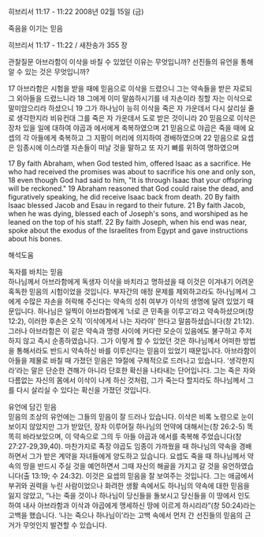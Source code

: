 히브리서 11:17 - 11:22 
2008년 02월 15일 (금)

죽음을 이기는 믿음



히브리서 11:17 - 11:22 / 새찬송가 355 장


관찰질문
아브라함이 이삭을 바칠 수 있었던 이유는 무엇입니까?
선진들의 유언을 통해 알 수 있는 것은 무엇입니까? 

17 아브라함은 시험을 받을 때에 믿음으로 이삭을 드렸으니 그는 약속들을 받은 자로되 그 외아들을 드렸느니라 18 그에게 이미 말씀하시기를 네 자손이라 칭할 자는 이삭으로 말미암으리라 하셨으니 19 그가 하나님이 능히 이삭을 죽은 자 가운데서 다시 살리실 줄로 생각한지라 비유컨대 그를 죽은 자 가운데서 도로 받은 것이니라 20 믿음으로 이삭은 장차 있을 일에 대하여 야곱과 에서에게 축복하였으며 21 믿음으로 야곱은 죽을 때에 요셉의 각 아들에게 축복하고 그 지팡이 머리에 의지하여 경배하였으며 22 믿음으로 요셉은 임종시에 이스라엘 자손들이 떠날 것을 말하고 또 자기 뼈를 위하여 명하였으며  

17 By faith Abraham, when God tested him, offered Isaac as a sacrifice. He who had received the promises was about to sacrifice his one and only son, 18 even though God had said to him, "It is through Isaac that your offspring will be reckoned." 19 Abraham reasoned that God could raise the dead, and figuratively speaking, he did receive Isaac back from death. 20 By faith Isaac blessed Jacob and Esau in regard to their future. 21 By faith Jacob, when he was dying, blessed each of Joseph's sons, and worshiped as he leaned on the top of his staff. 22 By faith Joseph, when his end was near, spoke about the exodus of the Israelites from Egypt and gave instructions about his bones.

해석도움





독자를 바치는 믿음  
하나님께서 아브라함에게 독생자 이삭을 바치라고 명하셨을 때 이것은 이겨내기 어려운 혹독한 믿음의 시험이었을 것입니다. 부자간의 애정 문제를 제외하고라도 하나님께서 그에게 수많은 자손을 허락해 주신다는 약속의 성취 여부가 이삭의 생명에 달려 있었기 때문입니다. 하나님은 일찍이 아브라함에게 ‘너로 큰 민족을 이루고’라고 약속하셨으며(창 12:2), 이러한 후손은 오직 ‘이삭에게서 나는 자라야’ 한다고 말씀하셨습니다(창 21:12). 그러나 아브라함은 이 같은 약속과 명령 사이에 커다란 모순이 있음에도 불구하고 주저하지 않고 즉시 순종하였습니다. 그가 이렇게 할 수 있었던 것은 하나님께서 어떠한 방법을 통해서라도 반드시 약속하신 바를 이루신다는 믿음이 있었기 때문입니다. 아브라함이 아들을 제물로 바칠 때 가졌던 믿음은 19절에 구체적으로 드러나고 있습니다. ‘생각한지라’라는 말은 단순한 견해가 아니라 단호한 확신을 나타내는 단어입니다. 그는 죽은 자와 다름없는 자신의 몸에서 이삭이 나게 하신 것처럼, 그가 죽는다 할지라도 하나님께서 그를 다시 살리실 수 있다는 확신을 가졌던 것입니다.  

유언에 담긴 믿음  
믿음의 조상의 유언에는 그들의 믿음이 잘 드러나 있습니다. 이삭은 비록 노령으로 눈이 보이지 않았지만 그가 받았던, 장차 이루어질 하나님의 언약에 대해서는(창 26:2-5) 똑똑히 바라보았으며, 이 약속으로 그의 두 아들 야곱과 에서를 축복해 주었습니다(창 27:27-29,39,40). 마찬가지로 족장 야곱도 임종이 가까웠을 때 하나님의 약속을 경배하면서 그가 받은 계약을 자녀들에게 양도하고 있습니다. 요셉도 죽을 때 하나님께서 약속의  땅을 반드시 주실 것을 예언하면서 그때 자신의 해골을 가지고 갈 것을 유언하였습니다(출 13:19; 수 24:32). 이것은 요셉의 믿음을 잘 보여주는 것입니다. 그는 애굽에서 부귀와 권력을 누린 사람이었으나 화려한 생활 속에서도 하나님의 약속에 대한 믿음을 잃지 않았고, “나는 죽을 것이나 하나님이 당신들을 돌보시고 당신들을 이 땅에서 인도하여 내사 아브라함과 이삭과 야곱에게 맹세하신 땅에 이르게 하시리라”(창 50:24)라는 고백을 했습니다. ‘나는 죽으나 하나님이’라는 고백 속에서 먼저 간 선진들의 믿음의 근거가 무엇인지 발견할 수 있습니다.